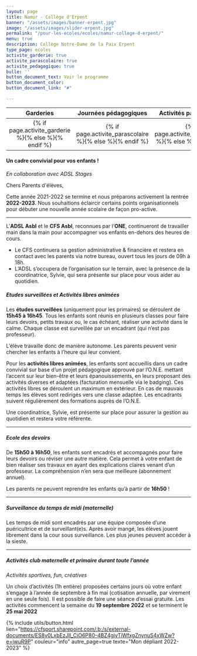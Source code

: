 ```yaml
---
layout: page
title: Namur - Collège d'Erpent
banner: "/assets/images/banner-erpent.jpg"
image: "/assets/images/slider-erpent.jpg"
permalink: "/pour-les-ecoles/ecoles/namur-college-d-erpent/"
menu: true
description: Collège Notre-Dame de la Paix Erpent
type_page: ecoles
activite_garderie: true
activite_parascolaire: true
activite_pedagogique: true
bulle: ''
button_document_text: Voir le programme
button_document_color: 
button_document_link: "#"

---
```

<table class="table table-striped mt-4 mb-4"> <thead> <tr> <th scope="col" style="width:33%"><center>Garderies</center></th> <th scope="col" style="width:33%"><center>Journées pédagogiques</center></th> <th scope="col" style="width:33%"><center>Activités parascolaires</center></th> </tr> </thead> <tbody> <tr> <td><center>{% if page.activite_garderie %}<i class="fa fa-check-circle-o text-success fa-2x"></i>{% else %}<i class="fa fa-times-circle-o text-danger fa-2x"></i>{% endif %}</center></td> <td><center>{% if page.activite_parascolaire %}<i class="fa fa-check-circle-o text-success fa-2x"></i>{% else %}<i class="fa fa-times-circle-o text-danger fa-2x"></i>{% endif %}</center></td> <td><center>{% if page.activite_pedagogique %}<i class="fa fa-check-circle-o text-success fa-2x"></i>{% else %}<i class="fa fa-times-circle-o text-danger fa-2x"></i>{% endif %}</center></td> </tr> </tbody> </table>

#### Un cadre convivial pour vos enfants !

_En collaboration avec ADSL Stages_

Chers Parents d'élèves,

Cette année 2021-2022 se termine et nous préparons activement la rentrée **2022-2023**. Nous souhaitions éclaircir certains points organisationnels pour débuter une nouvelle année scolaire de façon pro-active.

***

L’**ADSL Asbl** et le **CFS Asbl**, reconnues par l’**ONE**, continueront de travailler main dans la main pour accompagner vos enfants en-dehors des heures de cours.

* Le CFS continuera sa gestion administrative & financière et restera en contact avec les parents via notre bureau, ouvert tous les jours de 09h à 18h.
* L’ADSL s’occupera de l’organisation sur le terrain, avec la présence de la coordinatrice, Sylvie, qui sera présente sur place pour vous aider au quotidien.

##### **Etudes surveillées et Activités libres animées**

Les **études surveillées** (uniquement pour les primaires) se déroulent de **15h45 à 16h45**. Tous les enfants sont réunis en plusieurs classes pour faire leurs devoirs, petits travaux ou, le cas échéant, réaliser une activité dans le calme. Chaque classe est surveillée par un encadrant (qui n’est pas professeur).

L’élève travaille donc de manière autonome. Les parents peuvent venir chercher les enfants à l’heure qui leur convient.

Pour les **activités libres animées**, les enfants sont accueillis dans un cadre convivial sur base d’un projet pédagogique approuvé par l’O.N.E. mettant l’accent sur leur bien-être et leurs épanouissements, en leurs proposant des activités diverses et adaptées (facturation mensuelle via le badging). Ces activités libres se déroulent un maximum en extérieur. En cas de mauvais temps les élèves sont redirigés vers une classe adaptée. Les encadrants suivent régulièrement des formations auprès de l’O.N.E.

Une coordinatrice, Sylvie, est présente sur place pour assurer la gestion au quotidien et restera votre référente.

***

##### **Ecole des devoirs**

De **15h50 à 16h50**, les enfants sont encadrés et accompagnés pour faire leurs devoirs ou réviser une autre matière. Cela permet à votre enfant de bien réaliser ses travaux en ayant des explications claires venant d’un professeur. La compréhension n’en sera que meilleure (abonnement annuel).

Les parents ne peuvent reprendre les enfants qu’à partir de **16h50** !

***

##### **Surveillance du temps de midi (maternelle)**

Les temps de midi sont encadrés par une équipe composée d’une puéricultrice et de surveillant(e)s. Après avoir mangé, les élèves jouent librement dans la cour sous surveillance. Les plus jeunes peuvent accéder à la sieste.

***

##### **Activités club maternelle et primaire durant toute l’année**

_Activités sportives, fun, créatives_

Un choix d’activités (1h entière) proposées certains jours où votre enfant s’engage à l’année de septembre à fin mai (cotisation annuelle, par virement en une seule fois). Il est possible de faire une séance d’essai gratuite. Les activités commencent la semaine du **19 septembre** **2022** et se terminent le **25 mai 2022**

{% include utils/button.html lien="https://cfsport.sharepoint.com/:b:/s/external-documents/ES8v0LxbEzJIl_CiO6P80-4BZ4gjyTiWfxgZnynuS4xWZw?e=jwuR9P" couleur="info" autre_page=true texte="Mon dépliant 2022-2023" %}